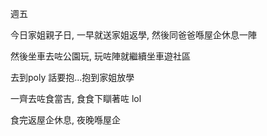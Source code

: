 週五

今日家姐親子日, 一早就送家姐返學, 然後同爸爸喺屋企休息一陣

然後坐車去咗公園玩, 玩咗陣就繼續坐車遊社區

去到poly 話要抱...抱到家姐放學

一齊去咗食當吉, 食食下瞓著咗 lol

食完返屋企休息, 夜晚喺屋企
